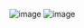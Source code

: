 ![image](https://user-images.githubusercontent.com/58679620/164069757-86103b5d-52b3-4aa6-967d-17102b8fe227.png)
![image](https://user-images.githubusercontent.com/58679620/164069762-84e0b942-7dac-4530-822e-24b02a6b268e.png)
